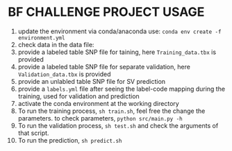 # BF CHALLENGE PROJECT USAGE

1. update the environment via conda/anaconda use: `conda env create -f environment.yml`
2. check data in the data file:
  1. provide a labeled table SNP file for taining, here `Training_data.tbx` is provided
  2. provide a labeled table SNP file for separate validation, here `Validation_data.tbx` is provided
  3. provide an unlabled table SNP file for SV prediction
  4. provide a `labels.yml` file after seeing the label-code mapping during the training, used for validation and prediction
3. activate the conda environment at the working directory
4. To run the training process, `sh train.sh`, feel free the change the parameters. to check parameters, `python src/main.py -h`
5. To run the validation process, `sh test.sh` and check the arguments of that script.
6. To run the prediction, `sh predict.sh`
